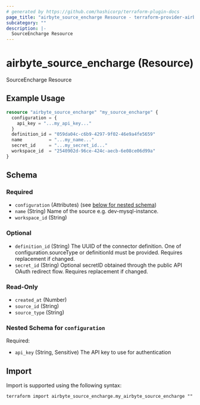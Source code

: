 ```yaml
---
# generated by https://github.com/hashicorp/terraform-plugin-docs
page_title: "airbyte_source_encharge Resource - terraform-provider-airbyte"
subcategory: ""
description: |-
  SourceEncharge Resource
---
```


# airbyte_source_encharge (Resource)

SourceEncharge Resource

## Example Usage

```terraform
resource "airbyte_source_encharge" "my_source_encharge" {
  configuration = {
    api_key = "...my_api_key..."
  }
  definition_id = "059da04c-c6b9-4297-9f02-46e9a4fe5659"
  name          = "...my_name..."
  secret_id     = "...my_secret_id..."
  workspace_id  = "2540902d-96ce-424c-aecb-6e08ce06d99a"
}
```

<!-- schema generated by tfplugindocs -->
## Schema

### Required

- `configuration` (Attributes) (see [below for nested schema](#nestedatt--configuration))
- `name` (String) Name of the source e.g. dev-mysql-instance.
- `workspace_id` (String)

### Optional

- `definition_id` (String) The UUID of the connector definition. One of configuration.sourceType or definitionId must be provided. Requires replacement if changed.
- `secret_id` (String) Optional secretID obtained through the public API OAuth redirect flow. Requires replacement if changed.

### Read-Only

- `created_at` (Number)
- `source_id` (String)
- `source_type` (String)

<a id="nestedatt--configuration"></a>
### Nested Schema for `configuration`

Required:

- `api_key` (String, Sensitive) The API key to use for authentication

## Import

Import is supported using the following syntax:

```shell
terraform import airbyte_source_encharge.my_airbyte_source_encharge ""
```
